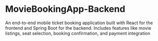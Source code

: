 # MovieBookingApp-Backend
An end-to-end mobile ticket booking application built with React for the frontend and Spring Boot for the backend. Includes features like movie listings, seat selection, booking confirmation, and payment integration
